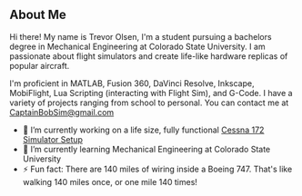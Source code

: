 ## About Me
Hi there! My name is Trevor Olsen, I'm a student pursuing a bachelors degree in Mechanical Engineering at Colorado State University. I am passionate about flight simulators and create life-like hardware replicas of popular aircraft.

I'm proficient in MATLAB, Fusion 360, DaVinci Resolve, Inkscape, MobiFlight, Lua Scripting (interacting with Flight Sim), and G-Code. I have a variety of projects ranging from school to personal. You can contact me at CaptainBobSim@gmail.com

- 🔭 I’m currently working on a life size, fully functional [Cessna 172 Simulator Setup](https://github.com/CaptainBobSim/The-Cessna-172-Project-V3)
- 🌱 I’m currently learning Mechanical Engineering at Colorado State University
- ⚡ Fun fact: There are 140 miles of wiring inside a Boeing 747. That's like walking 140 miles once, or one mile 140 times!
